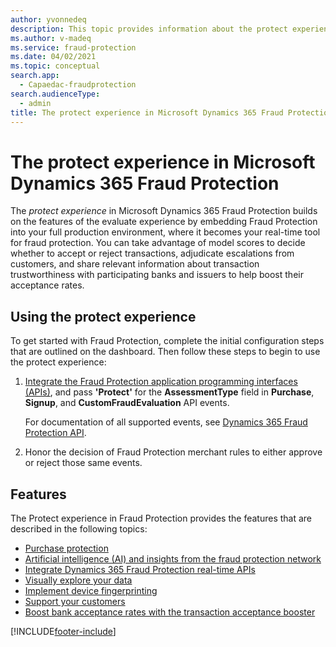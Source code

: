 ```yaml
---
author: yvonnedeq
description: This topic provides information about the protect experience in Microsoft Dynamics 365 Fraud Protection.
ms.author: v-madeq
ms.service: fraud-protection
ms.date: 04/02/2021
ms.topic: conceptual
search.app: 
  - Capaedac-fraudprotection
search.audienceType:
  - admin
title: The protect experience in Microsoft Dynamics 365 Fraud Protection
---
```


# The protect experience in Microsoft Dynamics 365 Fraud Protection

The *protect experience* in Microsoft Dynamics 365 Fraud Protection builds on the features of the evaluate experience by embedding Fraud Protection into your full production environment, where it becomes your real-time tool for fraud protection. You can take advantage of model scores to decide whether to accept or reject transactions, adjudicate escalations from customers, and share relevant information about transaction trustworthiness with participating banks and issuers to help boost their acceptance rates.

## Using the protect experience

To get started with Fraud Protection, complete the initial configuration steps that are outlined on the dashboard. Then follow these steps to begin to use the protect experience:

1. [Integrate the Fraud Protection application programming interfaces (APIs)](integrate-real-time-api.md), and pass **'Protect'** for the **AssessmentType** field in **Purchase**, **Signup**, and **CustomFraudEvaluation** API events. 

    For documentation of all supported events, see <a href="https://go.microsoft.com/fwlink/?linkid=2084942" target="_blank">Dynamics 365 Fraud Protection API</a>.
    
1. Honor the decision of Fraud Protection merchant rules to either approve or reject those same events.

## Features

The Protect experience in Fraud Protection provides the features that are described in the following topics:

- [Purchase protection](purchase-protection.md)
- [Artificial intelligence (AI) and insights from the fraud protection network](fraud-protection-network.md)
- [Integrate Dynamics 365 Fraud Protection real-time APIs](integrate-real-time-api.md)
- [Visually explore your data](graph-explorer.md)
- [Implement device fingerprinting](device-fingerprinting.md)
- [Support your customers](risk-support.md)
- [Boost bank acceptance rates with the transaction acceptance booster](transaction-acceptance-booster.md)


[!INCLUDE[footer-include](includes/footer-banner.md)]
